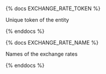 {% docs EXCHANGE_RATE_TOKEN %}

Unique token of the entity

{% enddocs %}

{% docs EXCHANGE_RATE_NAME %}

Names of the exchange rates

{% enddocs %}
